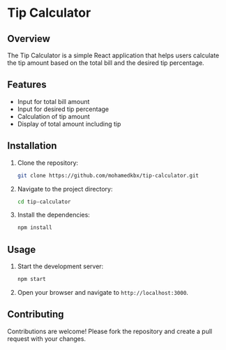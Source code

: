# Tip Calculator

## Overview

The Tip Calculator is a simple React application that helps users calculate the tip amount based on the total bill and the desired tip percentage.

## Features

- Input for total bill amount
- Input for desired tip percentage
- Calculation of tip amount
- Display of total amount including tip

## Installation

1. Clone the repository:
   ```sh
   git clone https://github.com/mohamedkbx/tip-calculator.git
   ```
2. Navigate to the project directory:
   ```sh
   cd tip-calculator
   ```
3. Install the dependencies:
   ```sh
   npm install
   ```

## Usage

1. Start the development server:
   ```sh
   npm start
   ```
2. Open your browser and navigate to `http://localhost:3000`.

## Contributing

Contributions are welcome! Please fork the repository and create a pull request with your changes.
